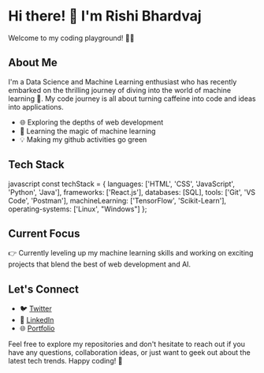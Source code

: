 # Hi there! 👋 I'm Rishi Bhardvaj

Welcome to my coding playground! 👨‍💻

## About Me

I'm a Data Science and Machine Learning enthusiast who has recently embarked on the thrilling journey of diving into the world of machine learning 🚀. My code journey is all about turning caffeine into code and ideas into applications.

- 🌐 Exploring the depths of web development
- 🤖 Learning the magic of machine learning
- 💡 Making my github activities go green

## Tech Stack

javascript
const techStack = {
  languages: ['HTML', 'CSS', 'JavaScript', 'Python', 'Java'],
  frameworks: ['React.js'],
  databases: [SQL],
  tools: ['Git', 'VS Code', 'Postman'],
  machineLearning: ['TensorFlow', 'Scikit-Learn'],
  operating-systems: ['Linux', "Windows"]
};

## Current Focus

👉 Currently leveling up my machine learning skills and working on exciting projects that blend the best of web development and AI.

## Let's Connect

- 🐦 [Twitter](https://twitter.com/rishi_bhardvaj)
- 💼 [LinkedIn](https://www.linkedin.com/in/rishibhardvaj/)
- 🌐 [Portfolio](https://rishi-bhardvaj.github.io/Portfolio/)

Feel free to explore my repositories and don't hesitate to reach out if you have any questions, collaboration ideas, or just want to geek out about the latest tech trends. Happy coding! 🚀

